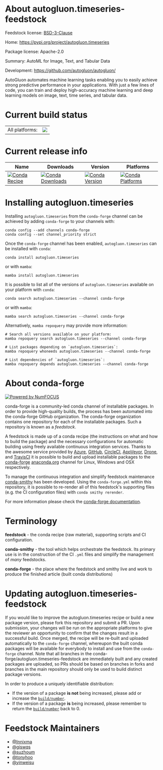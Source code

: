 About autogluon.timeseries-feedstock
====================================

Feedstock license: [BSD-3-Clause](https://github.com/conda-forge/autogluon.timeseries-feedstock/blob/main/LICENSE.txt)

Home: https://pypi.org/project/autogluon.timeseries

Package license: Apache-2.0

Summary: AutoML for Image, Text, and Tabular Data

Development: https://github.com/autogluon/autogluon/

AutoGluon automates machine learning tasks enabling you to easily achieve strong
predictive performance in your applications. With just a few lines of code, you
can train and deploy high-accuracy machine learning and deep learning models on
image, text, time series, and tabular data.


Current build status
====================


<table><tr><td>All platforms:</td>
    <td>
      <a href="https://dev.azure.com/conda-forge/feedstock-builds/_build/latest?definitionId=18494&branchName=main">
        <img src="https://dev.azure.com/conda-forge/feedstock-builds/_apis/build/status/autogluon.timeseries-feedstock?branchName=main">
      </a>
    </td>
  </tr>
</table>

Current release info
====================

| Name | Downloads | Version | Platforms |
| --- | --- | --- | --- |
| [![Conda Recipe](https://img.shields.io/badge/recipe-autogluon.timeseries-green.svg)](https://anaconda.org/conda-forge/autogluon.timeseries) | [![Conda Downloads](https://img.shields.io/conda/dn/conda-forge/autogluon.timeseries.svg)](https://anaconda.org/conda-forge/autogluon.timeseries) | [![Conda Version](https://img.shields.io/conda/vn/conda-forge/autogluon.timeseries.svg)](https://anaconda.org/conda-forge/autogluon.timeseries) | [![Conda Platforms](https://img.shields.io/conda/pn/conda-forge/autogluon.timeseries.svg)](https://anaconda.org/conda-forge/autogluon.timeseries) |

Installing autogluon.timeseries
===============================

Installing `autogluon.timeseries` from the `conda-forge` channel can be achieved by adding `conda-forge` to your channels with:

```
conda config --add channels conda-forge
conda config --set channel_priority strict
```

Once the `conda-forge` channel has been enabled, `autogluon.timeseries` can be installed with `conda`:

```
conda install autogluon.timeseries
```

or with `mamba`:

```
mamba install autogluon.timeseries
```

It is possible to list all of the versions of `autogluon.timeseries` available on your platform with `conda`:

```
conda search autogluon.timeseries --channel conda-forge
```

or with `mamba`:

```
mamba search autogluon.timeseries --channel conda-forge
```

Alternatively, `mamba repoquery` may provide more information:

```
# Search all versions available on your platform:
mamba repoquery search autogluon.timeseries --channel conda-forge

# List packages depending on `autogluon.timeseries`:
mamba repoquery whoneeds autogluon.timeseries --channel conda-forge

# List dependencies of `autogluon.timeseries`:
mamba repoquery depends autogluon.timeseries --channel conda-forge
```


About conda-forge
=================

[![Powered by
NumFOCUS](https://img.shields.io/badge/powered%20by-NumFOCUS-orange.svg?style=flat&colorA=E1523D&colorB=007D8A)](https://numfocus.org)

conda-forge is a community-led conda channel of installable packages.
In order to provide high-quality builds, the process has been automated into the
conda-forge GitHub organization. The conda-forge organization contains one repository
for each of the installable packages. Such a repository is known as a *feedstock*.

A feedstock is made up of a conda recipe (the instructions on what and how to build
the package) and the necessary configurations for automatic building using freely
available continuous integration services. Thanks to the awesome service provided by
[Azure](https://azure.microsoft.com/en-us/services/devops/), [GitHub](https://github.com/),
[CircleCI](https://circleci.com/), [AppVeyor](https://www.appveyor.com/),
[Drone](https://cloud.drone.io/welcome), and [TravisCI](https://travis-ci.com/)
it is possible to build and upload installable packages to the
[conda-forge](https://anaconda.org/conda-forge) [anaconda.org](https://anaconda.org/)
channel for Linux, Windows and OSX respectively.

To manage the continuous integration and simplify feedstock maintenance
[conda-smithy](https://github.com/conda-forge/conda-smithy) has been developed.
Using the ``conda-forge.yml`` within this repository, it is possible to re-render all of
this feedstock's supporting files (e.g. the CI configuration files) with ``conda smithy rerender``.

For more information please check the [conda-forge documentation](https://conda-forge.org/docs/).

Terminology
===========

**feedstock** - the conda recipe (raw material), supporting scripts and CI configuration.

**conda-smithy** - the tool which helps orchestrate the feedstock.
                   Its primary use is in the construction of the CI ``.yml`` files
                   and simplify the management of *many* feedstocks.

**conda-forge** - the place where the feedstock and smithy live and work to
                  produce the finished article (built conda distributions)


Updating autogluon.timeseries-feedstock
=======================================

If you would like to improve the autogluon.timeseries recipe or build a new
package version, please fork this repository and submit a PR. Upon submission,
your changes will be run on the appropriate platforms to give the reviewer an
opportunity to confirm that the changes result in a successful build. Once
merged, the recipe will be re-built and uploaded automatically to the
`conda-forge` channel, whereupon the built conda packages will be available for
everybody to install and use from the `conda-forge` channel.
Note that all branches in the conda-forge/autogluon.timeseries-feedstock are
immediately built and any created packages are uploaded, so PRs should be based
on branches in forks and branches in the main repository should only be used to
build distinct package versions.

In order to produce a uniquely identifiable distribution:
 * If the version of a package **is not** being increased, please add or increase
   the [``build/number``](https://docs.conda.io/projects/conda-build/en/latest/resources/define-metadata.html#build-number-and-string).
 * If the version of a package **is** being increased, please remember to return
   the [``build/number``](https://docs.conda.io/projects/conda-build/en/latest/resources/define-metadata.html#build-number-and-string)
   back to 0.

Feedstock Maintainers
=====================

* [@Innixma](https://github.com/Innixma/)
* [@giswqs](https://github.com/giswqs/)
* [@suzhoum](https://github.com/suzhoum/)
* [@tonyhoo](https://github.com/tonyhoo/)
* [@yinweisu](https://github.com/yinweisu/)

